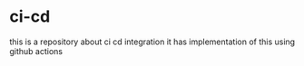 # ci-cd
this is a repository about ci cd integration it has implementation of this using  github actions 
